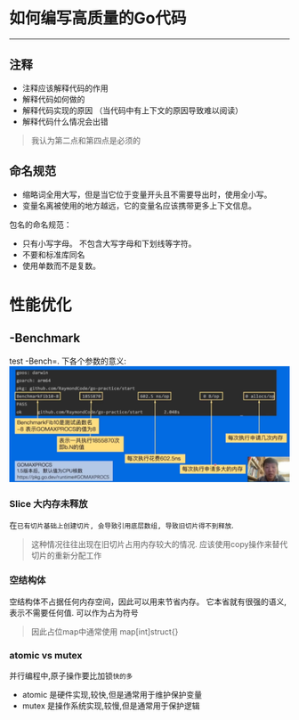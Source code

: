 # 如何编写高质量的Go代码
---
## 注释
- 注释应该解释代码的作用
- 解释代码如何做的
- 解释代码实现的原因  （当代码中有上下文的原因导致难以阅读）
- 解释代码什么情况会出错
> 我认为第二点和第四点是必须的

## 命名规范
- 缩略词全用大写，但是当它位于变量开头且不需要导出时，使用全小写。
- 变量名离被使用的地方越远，它的变量名应该携带更多上下文信息。

包名的命名规范：
- 只有小写字母。 不包含大写字母和下划线等字符。
- 不要和标准库同名
- 使用单数而不是复数。


# 性能优化
## -Benchmark
test -Bench=. 下各个参数的意义:
![test-Bench](images/image-3.png)

### Slice 大内存未释放
在`已有切片基础上创建切片, 会导致引用底层数组, 导致旧切片得不到释放`.
> 这种情况往往出现在旧切片占用内存较大的情况. 应该使用copy操作来替代切片的重新分配工作

### 空结构体
空结构体不占据任何内存空间，因此可以用来节省内存。
它本省就有很强的语义, 表示不需要任何值. 可以作为占为符号
> 因此占位map中通常使用 map[int]struct{}

### atomic vs mutex
并行编程中,原子操作要比加锁`快的多`
- atomic 是硬件实现,较快,但是通常用于维护保护变量
- mutex 是操作系统实现,较慢,但是通常用于保护逻辑